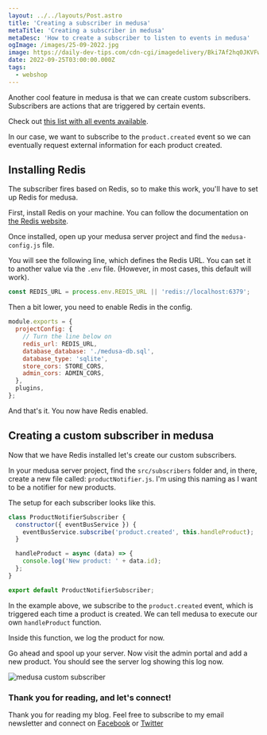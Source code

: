 ```yaml
---
layout: ../../layouts/Post.astro
title: 'Creating a subscriber in medusa'
metaTitle: 'Creating a subscriber in medusa'
metaDesc: 'How to create a subscriber to listen to events in medusa'
ogImage: /images/25-09-2022.jpg
image: https://daily-dev-tips.com/cdn-cgi/imagedelivery/Bki7Af2hq0JKVFw1XYYMQg/c0e30890-35f2-48f9-6610-82db797c9b00
date: 2022-09-25T03:00:00.000Z
tags:
  - webshop
---
```


Another cool feature in medusa is that we can create custom subscribers. Subscribers are actions that are triggered by certain events.

Check out [this list with all events available](https://docs.medusajs.com/advanced/backend/subscribers/events-list/).

In our case, we want to subscribe to the `product.created` event so we can eventually request external information for each product created.

## Installing Redis

The subscriber fires based on Redis, so to make this work, you'll have to set up Redis for medusa.

First, install Redis on your machine. You can follow the documentation on [the Redis website](https://redis.io/docs/getting-started/).

Once installed, open up your medusa server project and find the `medusa-config.js` file.

You will see the following line, which defines the Redis URL. You can set it to another value via the `.env` file. (However, in most cases, this default will work).

```js
const REDIS_URL = process.env.REDIS_URL || 'redis://localhost:6379';
```

Then a bit lower, you need to enable Redis in the config.

```js
module.exports = {
  projectConfig: {
    // Turn the line below on
    redis_url: REDIS_URL,
    database_database: './medusa-db.sql',
    database_type: 'sqlite',
    store_cors: STORE_CORS,
    admin_cors: ADMIN_CORS,
  },
  plugins,
};
```

And that's it. You now have Redis enabled.

## Creating a custom subscriber in medusa

Now that we have Redis installed let's create our custom subscribers.

In your medusa server project, find the `src/subscribers` folder and, in there, create a new file called: `productNotifier.js`.
I'm using this naming as I want to be a notifier for new products.

The setup for each subscriber looks like this.

```js
class ProductNotifierSubscriber {
  constructor({ eventBusService }) {
    eventBusService.subscribe('product.created', this.handleProduct);
  }

  handleProduct = async (data) => {
    console.log('New product: ' + data.id);
  };
}

export default ProductNotifierSubscriber;
```

In the example above, we subscribe to the `product.created` event, which is triggered each time a product is created.
We can tell medusa to execute our own `handleProduct` function.

Inside this function, we log the product for now.

Go ahead and spool up your server. Now visit the admin portal and add a new product.
You should see the server log showing this log now.

![medusa custom subscriber](https://cdn.hashnode.com/res/hashnode/image/upload/v1663224368007/kJ9oP7lYA.png)

### Thank you for reading, and let's connect!

Thank you for reading my blog. Feel free to subscribe to my email newsletter and connect on [Facebook](https://www.facebook.com/DailyDevTipsBlog) or [Twitter](https://twitter.com/DailyDevTips1)
